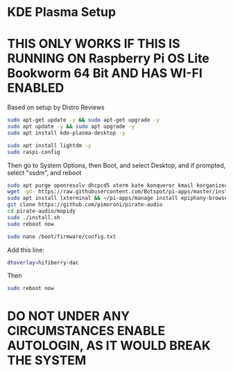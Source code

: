 # KDE Plasma Setup
# THIS ONLY WORKS IF THIS IS RUNNING ON Raspberry Pi OS Lite Bookworm 64 Bit AND HAS WI-FI ENABLED

Based on setup by Distro Reviews

```bash
sudo apt-get update -y && sudo apt-get upgrade -y
sudo apt update -y && sudo apt upgrade -y
sudo apt install kde-plasma-desktop -y
```

```bash
sudo apt install lightdm -y
sudo raspi-config
```

Then go to System Options, then Boot, and select Desktop, and if prompted, select "ssdm", and reboot

```bash
sudo apt purge openresolv dhcpcd5 xterm kate konqueror kmail korganizer kontact akregator kaddressbook -y
wget -qO- https://raw.githubusercontent.com/Botspot/pi-apps/master/install | bash
sudo apt install lxterminal && ~/pi-apps/manage install epiphany-browser -y
git clone https://github.com/pimoroni/pirate-audio
cd pirate-audio/mopidy
sudo ./install.sh
sudo reboot now
```
```bash
sudo nano /boot/firmware/config.txt

```
Add this line:
```bash
dtoverlay=hifiberry-dac
```
Then
```bash
sudo reboot now
```
# DO NOT UNDER ANY CIRCUMSTANCES ENABLE AUTOLOGIN, AS IT WOULD BREAK THE SYSTEM
